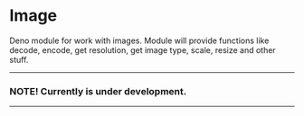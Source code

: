 # Image

Deno module for work with images. Module will provide functions like decode, encode, get resolution, get image type, scale, resize and other stuff.

---

### NOTE! Currently is under development.

---
